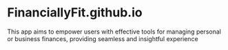 # FinanciallyFit.github.io
This app aims to empower users with effective tools for managing personal or business finances, providing seamless and insightful experience
